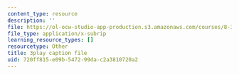 ```yaml
---
content_type: resource
description: ''
file: https://ol-ocw-studio-app-production.s3.amazonaws.com/courses/8-333-statistical-mechanics-i-statistical-mechanics-of-particles-fall-2013/720ff815e09b547299dac2a3810720a2_4RX_lpoGRBg.vtt
file_type: application/x-subrip
learning_resource_types: []
resourcetype: Other
title: 3play caption file
uid: 720ff815-e09b-5472-99da-c2a3810720a2
---
```

